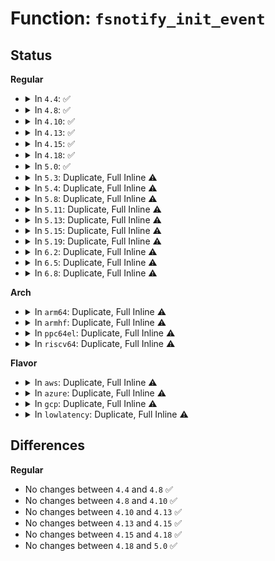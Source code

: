 # Function: <code>fsnotify_init_event</code>

## Status
<b>Regular</b>
<ul>
<li>
<details>
<summary>In <code>4.4</code>: ✅</summary>

```c
void fsnotify_init_event(struct fsnotify_event *event, struct inode *inode, u32 mask);
```

**Collision:** Unique Global

**Inline:** No

**Transformation:** False

**Instances:**

```
In fs/notify/notification.c (ffffffff8124fc90)
Location: fs/notify/notification.c:207
Inline: False
Direct callers:
  - fs/notify/inotify/inotify_fsnotify.c:inotify_handle_event
  - fs/notify/inotify/inotify_user.c:inotify_new_group
  - fs/notify/fanotify/fanotify.c:fanotify_alloc_event
```
**Symbols:**

```
ffffffff8124fc90-ffffffff8124fca9: fsnotify_init_event (STB_GLOBAL)
```
</details>
</li>
<li>
<details>
<summary>In <code>4.8</code>: ✅</summary>

```c
void fsnotify_init_event(struct fsnotify_event *event, struct inode *inode, u32 mask);
```

**Collision:** Unique Global

**Inline:** No

**Transformation:** False

**Instances:**

```
In fs/notify/notification.c (ffffffff812783b0)
Location: fs/notify/notification.c:198
Inline: False
Direct callers:
  - fs/notify/inotify/inotify_fsnotify.c:inotify_handle_event
  - fs/notify/inotify/inotify_user.c:inotify_new_group
  - fs/notify/fanotify/fanotify.c:fanotify_alloc_event
```
**Symbols:**

```
ffffffff812783b0-ffffffff812783c9: fsnotify_init_event (STB_GLOBAL)
```
</details>
</li>
<li>
<details>
<summary>In <code>4.10</code>: ✅</summary>

```c
void fsnotify_init_event(struct fsnotify_event *event, struct inode *inode, u32 mask);
```

**Collision:** Unique Global

**Inline:** No

**Transformation:** False

**Instances:**

```
In fs/notify/notification.c (ffffffff8128c0c0)
Location: fs/notify/notification.c:209
Inline: False
Direct callers:
  - fs/notify/inotify/inotify_fsnotify.c:inotify_handle_event
  - fs/notify/inotify/inotify_user.c:inotify_new_group
  - fs/notify/fanotify/fanotify.c:fanotify_alloc_event
```
**Symbols:**

```
ffffffff8128c0c0-ffffffff8128c0d9: fsnotify_init_event (STB_GLOBAL)
```
</details>
</li>
<li>
<details>
<summary>In <code>4.13</code>: ✅</summary>

```c
void fsnotify_init_event(struct fsnotify_event *event, struct inode *inode, u32 mask);
```

**Collision:** Unique Global

**Inline:** No

**Transformation:** False

**Instances:**

```
In fs/notify/notification.c (ffffffff81299050)
Location: fs/notify/notification.c:209
Inline: False
Direct callers:
  - fs/notify/inotify/inotify_fsnotify.c:inotify_handle_event
  - fs/notify/inotify/inotify_user.c:inotify_new_group
  - fs/notify/fanotify/fanotify.c:fanotify_alloc_event
```
**Symbols:**

```
ffffffff81299050-ffffffff81299069: fsnotify_init_event (STB_GLOBAL)
```
</details>
</li>
<li>
<details>
<summary>In <code>4.15</code>: ✅</summary>

```c
void fsnotify_init_event(struct fsnotify_event *event, struct inode *inode, u32 mask);
```

**Collision:** Unique Global

**Inline:** No

**Transformation:** False

**Instances:**

```
In fs/notify/notification.c (ffffffff812bc3f0)
Location: fs/notify/notification.c:209
Inline: False
Direct callers:
  - fs/notify/inotify/inotify_fsnotify.c:inotify_handle_event
  - fs/notify/inotify/inotify_user.c:inotify_new_group
  - fs/notify/fanotify/fanotify.c:fanotify_alloc_event
```
**Symbols:**

```
ffffffff812bc3f0-ffffffff812bc409: fsnotify_init_event (STB_GLOBAL)
```
</details>
</li>
<li>
<details>
<summary>In <code>4.18</code>: ✅</summary>

```c
void fsnotify_init_event(struct fsnotify_event *event, struct inode *inode, u32 mask);
```

**Collision:** Unique Global

**Inline:** No

**Transformation:** False

**Instances:**

```
In fs/notify/notification.c (ffffffff812e5010)
Location: fs/notify/notification.c:210
Inline: False
Direct callers:
  - fs/notify/inotify/inotify_fsnotify.c:inotify_handle_event
  - fs/notify/inotify/inotify_user.c:do_inotify_init
  - fs/notify/fanotify/fanotify.c:fanotify_alloc_event
```
**Symbols:**

```
ffffffff812e5010-ffffffff812e5029: fsnotify_init_event (STB_GLOBAL)
```
</details>
</li>
<li>
<details>
<summary>In <code>5.0</code>: ✅</summary>

```c
void fsnotify_init_event(struct fsnotify_event *event, struct inode *inode, u32 mask);
```

**Collision:** Unique Global

**Inline:** No

**Transformation:** False

**Instances:**

```
In fs/notify/notification.c (ffffffff812f9b30)
Location: fs/notify/notification.c:210
Inline: False
Direct callers:
  - fs/notify/inotify/inotify_fsnotify.c:inotify_handle_event
  - fs/notify/inotify/inotify_user.c:do_inotify_init
  - fs/notify/fanotify/fanotify.c:fanotify_alloc_event
```
**Symbols:**

```
ffffffff812f9b30-ffffffff812f9b49: fsnotify_init_event (STB_GLOBAL)
```
</details>
</li>
<li>
<details>
<summary>In <code>5.3</code>: Duplicate, Full Inline ⚠️</summary>

**Collision:** Static Duplication

**Inline:** Full

**Transformation:** False

**Instances:**

```
In fs/notify/inotify/inotify_fsnotify.c (ffffffff8131c07c)
Location: include/linux/fsnotify_backend.h:500
Inline: True
Inline callers:
  - fs/notify/inotify/inotify_fsnotify.c:inotify_handle_event
```
```
In fs/notify/inotify/inotify_user.c (ffffffff8131c363)
Location: include/linux/fsnotify_backend.h:500
Inline: True
Inline callers:
  - fs/notify/inotify/inotify_user.c:do_inotify_init
```
```
In fs/notify/fanotify/fanotify.c (ffffffff8131d659)
Location: include/linux/fsnotify_backend.h:500
Inline: True
Inline callers:
  - fs/notify/fanotify/fanotify.c:fanotify_alloc_event
```
</details>
</li>
<li>
<details>
<summary>In <code>5.4</code>: Duplicate, Full Inline ⚠️</summary>

**Collision:** Static Duplication

**Inline:** Full

**Transformation:** False

**Instances:**

```
In fs/notify/inotify/inotify_fsnotify.c (ffffffff8132ee5c)
Location: include/linux/fsnotify_backend.h:502
Inline: True
Inline callers:
  - fs/notify/inotify/inotify_fsnotify.c:inotify_handle_event
```
```
In fs/notify/inotify/inotify_user.c (ffffffff8132f133)
Location: include/linux/fsnotify_backend.h:502
Inline: True
Inline callers:
  - fs/notify/inotify/inotify_user.c:do_inotify_init
```
```
In fs/notify/fanotify/fanotify.c (ffffffff81330499)
Location: include/linux/fsnotify_backend.h:502
Inline: True
Inline callers:
  - fs/notify/fanotify/fanotify.c:fanotify_alloc_event
```
</details>
</li>
<li>
<details>
<summary>In <code>5.8</code>: Duplicate, Full Inline ⚠️</summary>

**Collision:** Static Duplication

**Inline:** Full

**Transformation:** False

**Instances:**

```
In fs/notify/inotify/inotify_fsnotify.c (ffffffff81368d66)
Location: include/linux/fsnotify_backend.h:529
Inline: True
Inline callers:
  - fs/notify/inotify/inotify_fsnotify.c:inotify_handle_event
```
```
In fs/notify/inotify/inotify_user.c (ffffffff8136929a)
Location: include/linux/fsnotify_backend.h:529
Inline: True
Inline callers:
  - fs/notify/inotify/inotify_user.c:inotify_new_group
```
```
In fs/notify/fanotify/fanotify.c (ffffffff8136aa3e)
Location: include/linux/fsnotify_backend.h:529
Inline: True
Inline callers:
  - fs/notify/fanotify/fanotify.c:fanotify_alloc_event
```
</details>
</li>
<li>
<details>
<summary>In <code>5.11</code>: Duplicate, Full Inline ⚠️</summary>

**Collision:** Static Duplication

**Inline:** Full

**Transformation:** False

**Instances:**

```
In fs/notify/inotify/inotify_fsnotify.c (ffffffff813760fa)
Location: include/linux/fsnotify_backend.h:578
Inline: True
Inline callers:
  - fs/notify/inotify/inotify_fsnotify.c:inotify_handle_inode_event
```
```
In fs/notify/inotify/inotify_user.c (ffffffff8137657a)
Location: include/linux/fsnotify_backend.h:578
Inline: True
Inline callers:
  - fs/notify/inotify/inotify_user.c:inotify_new_group
```
```
In fs/notify/fanotify/fanotify.c (ffffffff81377cd2)
Location: include/linux/fsnotify_backend.h:578
Inline: True
Inline callers:
  - fs/notify/fanotify/fanotify.c:fanotify_alloc_event
```
```
In fs/notify/fanotify/fanotify_user.c (ffffffff81378aa3)
Location: include/linux/fsnotify_backend.h:578
Inline: True
Inline callers:
  - fs/notify/fanotify/fanotify_user.c:__do_sys_fanotify_init
```
</details>
</li>
<li>
<details>
<summary>In <code>5.13</code>: Duplicate, Full Inline ⚠️</summary>

**Collision:** Static Duplication

**Inline:** Full

**Transformation:** False

**Instances:**

```
In fs/notify/inotify/inotify_fsnotify.c (ffffffff8137ca9a)
Location: include/linux/fsnotify_backend.h:584
Inline: True
Inline callers:
  - fs/notify/inotify/inotify_fsnotify.c:inotify_handle_inode_event
```
```
In fs/notify/inotify/inotify_user.c (ffffffff8137ce93)
Location: include/linux/fsnotify_backend.h:584
Inline: True
Inline callers:
  - fs/notify/inotify/inotify_user.c:do_inotify_init
```
```
In fs/notify/fanotify/fanotify.c (ffffffff8137e831)
Location: include/linux/fsnotify_backend.h:584
Inline: True
Inline callers:
  - fs/notify/fanotify/fanotify.c:fanotify_alloc_event
```
```
In fs/notify/fanotify/fanotify_user.c (ffffffff8137f580)
Location: include/linux/fsnotify_backend.h:584
Inline: True
Inline callers:
  - fs/notify/fanotify/fanotify_user.c:__do_sys_fanotify_init
```
</details>
</li>
<li>
<details>
<summary>In <code>5.15</code>: Duplicate, Full Inline ⚠️</summary>

**Collision:** Static Duplication

**Inline:** Full

**Transformation:** False

**Instances:**

```
In fs/notify/inotify/inotify_fsnotify.c (ffffffff813c999a)
Location: include/linux/fsnotify_backend.h:584
Inline: True
Inline callers:
  - fs/notify/inotify/inotify_fsnotify.c:inotify_handle_inode_event
```
```
In fs/notify/inotify/inotify_user.c (ffffffff813c9d43)
Location: include/linux/fsnotify_backend.h:584
Inline: True
Inline callers:
  - fs/notify/inotify/inotify_user.c:do_inotify_init
```
```
In fs/notify/fanotify/fanotify.c (ffffffff813cb911)
Location: include/linux/fsnotify_backend.h:584
Inline: True
Inline callers:
  - fs/notify/fanotify/fanotify.c:fanotify_alloc_event
```
```
In fs/notify/fanotify/fanotify_user.c (ffffffff813cc53f)
Location: include/linux/fsnotify_backend.h:584
Inline: True
Inline callers:
  - fs/notify/fanotify/fanotify_user.c:__do_sys_fanotify_init
```
</details>
</li>
<li>
<details>
<summary>In <code>5.19</code>: Duplicate, Full Inline ⚠️</summary>

**Collision:** Static Duplication

**Inline:** Full

**Transformation:** False

**Instances:**

```
In fs/notify/inotify/inotify_fsnotify.c (ffffffff8145141f)
Location: include/linux/fsnotify_backend.h:747
Inline: True
Inline callers:
  - fs/notify/inotify/inotify_fsnotify.c:inotify_handle_inode_event
```
```
In fs/notify/inotify/inotify_user.c (ffffffff81451818)
Location: include/linux/fsnotify_backend.h:747
Inline: True
Inline callers:
  - fs/notify/inotify/inotify_user.c:do_inotify_init
```
```
In fs/notify/fanotify/fanotify.c (ffffffff8145404b)
Location: include/linux/fsnotify_backend.h:747
Inline: True
Inline callers:
  - fs/notify/fanotify/fanotify.c:fanotify_alloc_event
```
```
In fs/notify/fanotify/fanotify_user.c (ffffffff81454cfe)
Location: include/linux/fsnotify_backend.h:747
Inline: True
Inline callers:
  - fs/notify/fanotify/fanotify_user.c:__do_sys_fanotify_init
```
</details>
</li>
<li>
<details>
<summary>In <code>6.2</code>: Duplicate, Full Inline ⚠️</summary>

**Collision:** Static Duplication

**Inline:** Full

**Transformation:** False

**Instances:**

```
In fs/notify/inotify/inotify_fsnotify.c (ffffffff814dff0f)
Location: include/linux/fsnotify_backend.h:824
Inline: True
Inline callers:
  - fs/notify/inotify/inotify_fsnotify.c:inotify_handle_inode_event
```
```
In fs/notify/inotify/inotify_user.c (ffffffff814e0518)
Location: include/linux/fsnotify_backend.h:824
Inline: True
Inline callers:
  - fs/notify/inotify/inotify_user.c:do_inotify_init
```
```
In fs/notify/fanotify/fanotify.c (ffffffff814e2efb)
Location: include/linux/fsnotify_backend.h:824
Inline: True
Inline callers:
  - fs/notify/fanotify/fanotify.c:fanotify_alloc_event
```
```
In fs/notify/fanotify/fanotify_user.c (ffffffff814e3bf4)
Location: include/linux/fsnotify_backend.h:824
Inline: True
Inline callers:
  - fs/notify/fanotify/fanotify_user.c:__do_sys_fanotify_init
```
</details>
</li>
<li>
<details>
<summary>In <code>6.5</code>: Duplicate, Full Inline ⚠️</summary>

**Collision:** Static Duplication

**Inline:** Full

**Transformation:** False

**Instances:**

```
In fs/notify/inotify/inotify_fsnotify.c (ffffffff815167ab)
Location: include/linux/fsnotify_backend.h:824
Inline: True
Inline callers:
  - fs/notify/inotify/inotify_fsnotify.c:inotify_handle_inode_event
```
```
In fs/notify/inotify/inotify_user.c (ffffffff81516dc8)
Location: include/linux/fsnotify_backend.h:824
Inline: True
Inline callers:
  - fs/notify/inotify/inotify_user.c:do_inotify_init
```
```
In fs/notify/fanotify/fanotify.c (ffffffff815196f0)
Location: include/linux/fsnotify_backend.h:824
Inline: True
Inline callers:
  - fs/notify/fanotify/fanotify.c:fanotify_alloc_event
```
```
In fs/notify/fanotify/fanotify_user.c (ffffffff8151a555)
Location: include/linux/fsnotify_backend.h:824
Inline: True
Inline callers:
  - fs/notify/fanotify/fanotify_user.c:__do_sys_fanotify_init
```
</details>
</li>
<li>
<details>
<summary>In <code>6.8</code>: Duplicate, Full Inline ⚠️</summary>

**Collision:** Static Duplication

**Inline:** Full

**Transformation:** False

**Instances:**

```
In fs/notify/inotify/inotify_fsnotify.c (ffffffff8154ab9b)
Location: include/linux/fsnotify_backend.h:819
Inline: True
Inline callers:
  - fs/notify/inotify/inotify_fsnotify.c:inotify_handle_inode_event
```
```
In fs/notify/inotify/inotify_user.c (ffffffff8154b1b8)
Location: include/linux/fsnotify_backend.h:819
Inline: True
Inline callers:
  - fs/notify/inotify/inotify_user.c:do_inotify_init
```
```
In fs/notify/fanotify/fanotify.c (ffffffff8154dad0)
Location: include/linux/fsnotify_backend.h:819
Inline: True
Inline callers:
  - fs/notify/fanotify/fanotify.c:fanotify_alloc_event
```
```
In fs/notify/fanotify/fanotify_user.c (ffffffff8154e925)
Location: include/linux/fsnotify_backend.h:819
Inline: True
Inline callers:
  - fs/notify/fanotify/fanotify_user.c:__do_sys_fanotify_init
```
</details>
</li>
</ul>
<b>Arch</b>
<ul>
<li>
<details>
<summary>In <code>arm64</code>: Duplicate, Full Inline ⚠️</summary>

**Collision:** Static Duplication

**Inline:** Full

**Transformation:** False

**Instances:**

```
In fs/notify/inotify/inotify_fsnotify.c (ffff8000103eb9b0)
Location: include/linux/fsnotify_backend.h:502
Inline: True
Inline callers:
  - fs/notify/inotify/inotify_fsnotify.c:inotify_handle_event
```
```
In fs/notify/inotify/inotify_user.c (ffff8000103ebd34)
Location: include/linux/fsnotify_backend.h:502
Inline: True
Inline callers:
  - fs/notify/inotify/inotify_user.c:do_inotify_init
```
```
In fs/notify/fanotify/fanotify.c (ffff8000103ed6b4)
Location: include/linux/fsnotify_backend.h:502
Inline: True
Inline callers:
  - fs/notify/fanotify/fanotify.c:fanotify_alloc_event
```
</details>
</li>
<li>
<details>
<summary>In <code>armhf</code>: Duplicate, Full Inline ⚠️</summary>

**Collision:** Static Duplication

**Inline:** Full

**Transformation:** False

**Instances:**

```
In fs/notify/inotify/inotify_fsnotify.c (c05c28b0)
Location: include/linux/fsnotify_backend.h:502
Inline: True
Inline callers:
  - fs/notify/inotify/inotify_fsnotify.c:inotify_handle_event
```
```
In fs/notify/inotify/inotify_user.c (c05c2e04)
Location: include/linux/fsnotify_backend.h:502
Inline: True
Inline callers:
  - fs/notify/inotify/inotify_user.c:do_inotify_init
```
```
In fs/notify/fanotify/fanotify.c (c05c3e94)
Location: include/linux/fsnotify_backend.h:502
Inline: True
Inline callers:
  - fs/notify/fanotify/fanotify.c:fanotify_alloc_event
```
</details>
</li>
<li>
<details>
<summary>In <code>ppc64el</code>: Duplicate, Full Inline ⚠️</summary>

**Collision:** Static Duplication

**Inline:** Full

**Transformation:** False

**Instances:**

```
In fs/notify/inotify/inotify_fsnotify.c (c0000000004f2e48)
Location: include/linux/fsnotify_backend.h:502
Inline: True
Inline callers:
  - fs/notify/inotify/inotify_fsnotify.c:inotify_handle_event
```
```
In fs/notify/inotify/inotify_user.c (c0000000004f372c)
Location: include/linux/fsnotify_backend.h:502
Inline: True
Inline callers:
  - fs/notify/inotify/inotify_user.c:do_inotify_init
```
```
In fs/notify/fanotify/fanotify.c (c0000000004f4d94)
Location: include/linux/fsnotify_backend.h:502
Inline: True
Inline callers:
  - fs/notify/fanotify/fanotify.c:fanotify_alloc_event
```
</details>
</li>
<li>
<details>
<summary>In <code>riscv64</code>: Duplicate, Full Inline ⚠️</summary>

**Collision:** Static Duplication

**Inline:** Full

**Transformation:** False

**Instances:**

```
In fs/notify/inotify/inotify_fsnotify.c (ffffffe00029fc58)
Location: include/linux/fsnotify_backend.h:502
Inline: True
Inline callers:
  - fs/notify/inotify/inotify_fsnotify.c:inotify_handle_event
```
```
In fs/notify/inotify/inotify_user.c (ffffffe00029ff7e)
Location: include/linux/fsnotify_backend.h:502
Inline: True
Inline callers:
  - fs/notify/inotify/inotify_user.c:do_inotify_init
```
```
In fs/notify/fanotify/fanotify.c (ffffffe0002a10f0)
Location: include/linux/fsnotify_backend.h:502
Inline: True
Inline callers:
  - fs/notify/fanotify/fanotify.c:fanotify_alloc_event
```
</details>
</li>
</ul>
<b>Flavor</b>
<ul>
<li>
<details>
<summary>In <code>aws</code>: Duplicate, Full Inline ⚠️</summary>

**Collision:** Static Duplication

**Inline:** Full

**Transformation:** False

**Instances:**

```
In fs/notify/inotify/inotify_fsnotify.c (ffffffff8132743c)
Location: include/linux/fsnotify_backend.h:502
Inline: True
Inline callers:
  - fs/notify/inotify/inotify_fsnotify.c:inotify_handle_event
```
```
In fs/notify/inotify/inotify_user.c (ffffffff81327713)
Location: include/linux/fsnotify_backend.h:502
Inline: True
Inline callers:
  - fs/notify/inotify/inotify_user.c:do_inotify_init
```
```
In fs/notify/fanotify/fanotify.c (ffffffff81328a79)
Location: include/linux/fsnotify_backend.h:502
Inline: True
Inline callers:
  - fs/notify/fanotify/fanotify.c:fanotify_alloc_event
```
</details>
</li>
<li>
<details>
<summary>In <code>azure</code>: Duplicate, Full Inline ⚠️</summary>

**Collision:** Static Duplication

**Inline:** Full

**Transformation:** False

**Instances:**

```
In fs/notify/inotify/inotify_fsnotify.c (ffffffff81317fdc)
Location: include/linux/fsnotify_backend.h:502
Inline: True
Inline callers:
  - fs/notify/inotify/inotify_fsnotify.c:inotify_handle_event
```
```
In fs/notify/inotify/inotify_user.c (ffffffff813182b3)
Location: include/linux/fsnotify_backend.h:502
Inline: True
Inline callers:
  - fs/notify/inotify/inotify_user.c:do_inotify_init
```
```
In fs/notify/fanotify/fanotify.c (ffffffff81319619)
Location: include/linux/fsnotify_backend.h:502
Inline: True
Inline callers:
  - fs/notify/fanotify/fanotify.c:fanotify_alloc_event
```
</details>
</li>
<li>
<details>
<summary>In <code>gcp</code>: Duplicate, Full Inline ⚠️</summary>

**Collision:** Static Duplication

**Inline:** Full

**Transformation:** False

**Instances:**

```
In fs/notify/inotify/inotify_fsnotify.c (ffffffff81324f0c)
Location: include/linux/fsnotify_backend.h:502
Inline: True
Inline callers:
  - fs/notify/inotify/inotify_fsnotify.c:inotify_handle_event
```
```
In fs/notify/inotify/inotify_user.c (ffffffff813251e3)
Location: include/linux/fsnotify_backend.h:502
Inline: True
Inline callers:
  - fs/notify/inotify/inotify_user.c:do_inotify_init
```
```
In fs/notify/fanotify/fanotify.c (ffffffff81326549)
Location: include/linux/fsnotify_backend.h:502
Inline: True
Inline callers:
  - fs/notify/fanotify/fanotify.c:fanotify_alloc_event
```
</details>
</li>
<li>
<details>
<summary>In <code>lowlatency</code>: Duplicate, Full Inline ⚠️</summary>

**Collision:** Static Duplication

**Inline:** Full

**Transformation:** False

**Instances:**

```
In fs/notify/inotify/inotify_fsnotify.c (ffffffff81336cec)
Location: include/linux/fsnotify_backend.h:502
Inline: True
Inline callers:
  - fs/notify/inotify/inotify_fsnotify.c:inotify_handle_event
```
```
In fs/notify/inotify/inotify_user.c (ffffffff81337583)
Location: include/linux/fsnotify_backend.h:502
Inline: True
Inline callers:
  - fs/notify/inotify/inotify_user.c:do_inotify_init
```
```
In fs/notify/fanotify/fanotify.c (ffffffff81338369)
Location: include/linux/fsnotify_backend.h:502
Inline: True
Inline callers:
  - fs/notify/fanotify/fanotify.c:fanotify_alloc_event
```
</details>
</li>
</ul>

## Differences
<b>Regular</b>
<ul>
<li>
No changes between <code>4.4</code> and <code>4.8</code> ✅
</li>
<li>
No changes between <code>4.8</code> and <code>4.10</code> ✅
</li>
<li>
No changes between <code>4.10</code> and <code>4.13</code> ✅
</li>
<li>
No changes between <code>4.13</code> and <code>4.15</code> ✅
</li>
<li>
No changes between <code>4.15</code> and <code>4.18</code> ✅
</li>
<li>
No changes between <code>4.18</code> and <code>5.0</code> ✅
</li>
</ul>
